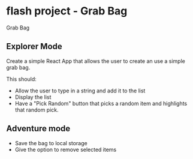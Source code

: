 # flash project - Grab Bag

Grab Bag

## Explorer Mode

Create a simple React App that allows the user to create an use a simple grab bag.

This should:

- Allow the user to type in a string and add it to the list
- Display the list
- Have a "Pick Random" button that picks a random item and highlights that random pick.

## Adventure mode

- Save the bag to local storage
- Give the option to remove selected items
